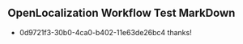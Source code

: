 ## OpenLocalization Workflow Test MarkDown
* 0d9721f3-30b0-4ca0-b402-11e63de26bc4 thanks!

<!--HONumber=Jul16_HO4-->


